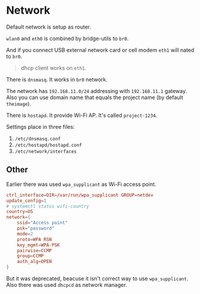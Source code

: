 # Network

Default network is setup as router.

`wlan0` and `eth0` is combined by bridge-utils to `br0`.

And if you connect USB external network card or cell modem `eth1` will nated to `br0`.

> dhcp client works on `eth1`.

There is `dnsmasq`. It works in `br0` network.

The network has `192.168.11.0/24` addressing with `192.168.11.1` gateway. Also you can use domain name that equals the project name (by default `theimage`).

There is `hostapd`. It provide Wi-Fi AP. It's called `project-1234`.

Settings place in three files:

1. `/etc/dnsmasq.conf`
2. `/etc/hostapd/hostapd.conf`
3. `/etc/network/interfaces`

## Other

Earlier there was used `wpa_supplicant` as Wi-Fi access point.

```conf
ctrl_interface=DIR=/var/run/wpa_supplicant GROUP=netdev
update_config=1
# systemctl status wifi-country
country=US
network={
    ssid="Access point"
    psk="password"
    mode=2
    proto=WPA RSN
    key_mgmt=WPA-PSK
    pairwise=CCMP
    group=CCMP
    auth_alg=OPEN
}
```

But it was deprecated, beacuse it isn't correct way to use `wpa_supplicant`. Also there was used `dhcpcd` as network manager.
